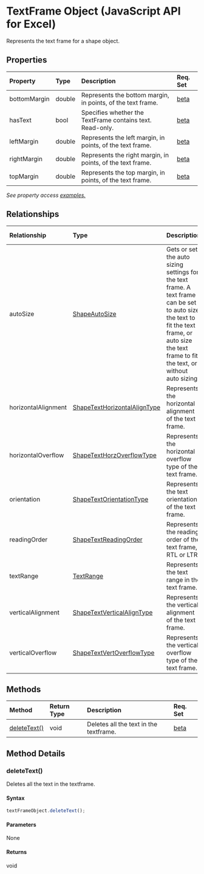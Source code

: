 # TextFrame Object (JavaScript API for Excel)

Represents the text frame for a shape object.

## Properties

| Property	   | Type	|Description| Req. Set|
|:---------------|:--------|:----------|:----|
|bottomMargin|double|Represents the bottom margin, in points, of the text frame.|[beta](../requirement-sets/excel-api-requirement-sets.md)|
|hasText|bool|Specifies whether the TextFrame contains text. Read-only.|[beta](../requirement-sets/excel-api-requirement-sets.md)|
|leftMargin|double|Represents the left margin, in points, of the text frame.|[beta](../requirement-sets/excel-api-requirement-sets.md)|
|rightMargin|double|Represents the right margin, in points, of the text frame.|[beta](../requirement-sets/excel-api-requirement-sets.md)|
|topMargin|double|Represents the top margin, in points, of the text frame.|[beta](../requirement-sets/excel-api-requirement-sets.md)|

_See property access [examples.](#property-access-examples)_

## Relationships
| Relationship | Type	|Description| Req. Set|
|:---------------|:--------|:----------|:----|
|autoSize|[ShapeAutoSize](shapeautosize.md)|Gets or sets the auto sizing settings for the text frame. A text frame can be set to auto size the text to fit the text frame, or auto size the text frame to fit the text, or without auto sizing.|[beta](../requirement-sets/excel-api-requirement-sets.md)|
|horizontalAlignment|[ShapeTextHorizontalAlignType](shapetexthorizontalaligntype.md)|Represents the horizontal alignment of the text frame.|[beta](../requirement-sets/excel-api-requirement-sets.md)|
|horizontalOverflow|[ShapeTextHorzOverflowType](shapetexthorzoverflowtype.md)|Represents the horizontal overflow type of the text frame.|[beta](../requirement-sets/excel-api-requirement-sets.md)|
|orientation|[ShapeTextOrientationType](shapetextorientationtype.md)|Represents the text orientation of the text frame.|[beta](../requirement-sets/excel-api-requirement-sets.md)|
|readingOrder|[ShapeTextReadingOrder](shapetextreadingorder.md)|Represents the reading order of the text frame, RTL or LTR.|[beta](../requirement-sets/excel-api-requirement-sets.md)|
|textRange|[TextRange](textrange.md)|Represents the text range in the text frame.|[beta](../requirement-sets/excel-api-requirement-sets.md)|
|verticalAlignment|[ShapeTextVerticalAlignType](shapetextverticalaligntype.md)|Represents the vertical alignment of the text frame.|[beta](../requirement-sets/excel-api-requirement-sets.md)|
|verticalOverflow|[ShapeTextVertOverflowType](shapetextvertoverflowtype.md)|Represents the vertical overflow type of the text frame.|[beta](../requirement-sets/excel-api-requirement-sets.md)|

## Methods

| Method		   | Return Type	|Description| Req. Set|
|:---------------|:--------|:----------|:----|
|[deleteText()](#deletetext)|void|Deletes all the text in the textframe.|[beta](../requirement-sets/excel-api-requirement-sets.md)|

## Method Details


### deleteText()
Deletes all the text in the textframe.

#### Syntax
```js
textFrameObject.deleteText();
```

#### Parameters
None

#### Returns
void
